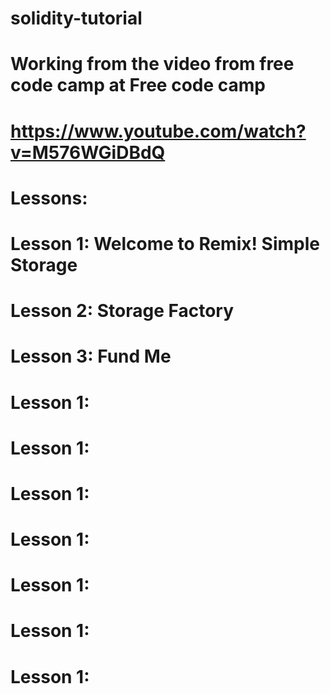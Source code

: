 # solidity-tutorial
# Working from the video from free code camp at Free code camp
# https://www.youtube.com/watch?v=M576WGiDBdQ

# Lessons:


# Lesson 1: Welcome to Remix! Simple Storage
# Lesson 2: Storage Factory
# Lesson 3: Fund Me
# Lesson 1:
# Lesson 1:
# Lesson 1:
# Lesson 1:
# Lesson 1:
# Lesson 1:
# Lesson 1:
